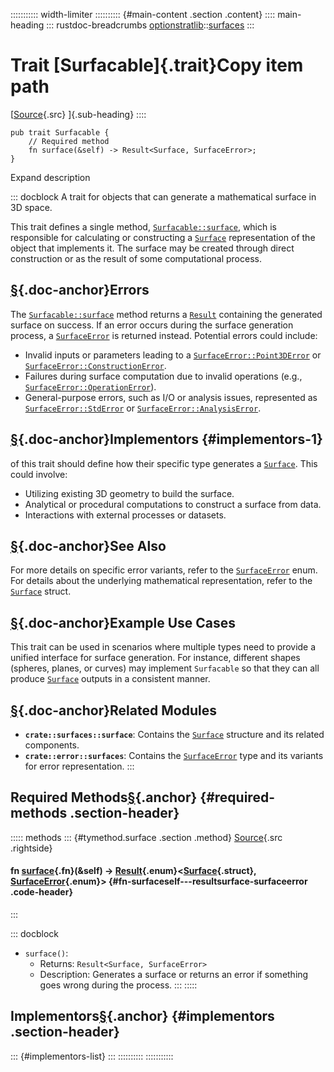 ::::::::::: width-limiter
:::::::::: {#main-content .section .content}
:::: main-heading
::: rustdoc-breadcrumbs
[optionstratlib](../index.html)::[surfaces](index.html)
:::

# Trait [Surfacable]{.trait}Copy item path

[[Source](../../src/optionstratlib/surfaces/traits.rs.html#44-49){.src}
]{.sub-heading}
::::

``` {.rust .item-decl}
pub trait Surfacable {
    // Required method
    fn surface(&self) -> Result<Surface, SurfaceError>;
}
```

Expand description

::: docblock
A trait for objects that can generate a mathematical surface in 3D
space.

This trait defines a single method,
[`Surfacable::surface`](trait.Surfacable.html#tymethod.surface "method optionstratlib::surfaces::Surfacable::surface"),
which is responsible for calculating or constructing a
[`Surface`](struct.Surface.html "struct optionstratlib::surfaces::Surface")
representation of the object that implements it. The surface may be
created through direct construction or as the result of some
computational process.

## [§](#errors){.doc-anchor}Errors

The
[`Surfacable::surface`](trait.Surfacable.html#tymethod.surface "method optionstratlib::surfaces::Surfacable::surface")
method returns a
[`Result`](https://doc.rust-lang.org/1.86.0/core/result/enum.Result.html "enum core::result::Result")
containing the generated surface on success. If an error occurs during
the surface generation process, a
[`SurfaceError`](../error/enum.SurfaceError.html "enum optionstratlib::error::SurfaceError")
is returned instead. Potential errors could include:

- Invalid inputs or parameters leading to a
  [`SurfaceError::Point3DError`](../error/enum.SurfaceError.html#variant.Point3DError "variant optionstratlib::error::SurfaceError::Point3DError")
  or
  [`SurfaceError::ConstructionError`](../error/enum.SurfaceError.html#variant.ConstructionError "variant optionstratlib::error::SurfaceError::ConstructionError").
- Failures during surface computation due to invalid operations (e.g.,
  [`SurfaceError::OperationError`](../error/enum.SurfaceError.html#variant.OperationError "variant optionstratlib::error::SurfaceError::OperationError")).
- General-purpose errors, such as I/O or analysis issues, represented as
  [`SurfaceError::StdError`](../error/enum.SurfaceError.html#variant.StdError "variant optionstratlib::error::SurfaceError::StdError")
  or
  [`SurfaceError::AnalysisError`](../error/enum.SurfaceError.html#variant.AnalysisError "variant optionstratlib::error::SurfaceError::AnalysisError").

## [§](#implementors-1){.doc-anchor}Implementors {#implementors-1}

of this trait should define how their specific type generates a
[`Surface`](struct.Surface.html "struct optionstratlib::surfaces::Surface").
This could involve:

- Utilizing existing 3D geometry to build the surface.
- Analytical or procedural computations to construct a surface from
  data.
- Interactions with external processes or datasets.

## [§](#see-also){.doc-anchor}See Also

For more details on specific error variants, refer to the
[`SurfaceError`](../error/enum.SurfaceError.html "enum optionstratlib::error::SurfaceError")
enum. For details about the underlying mathematical representation,
refer to the
[`Surface`](struct.Surface.html "struct optionstratlib::surfaces::Surface")
struct.

## [§](#example-use-cases){.doc-anchor}Example Use Cases

This trait can be used in scenarios where multiple types need to provide
a unified interface for surface generation. For instance, different
shapes (spheres, planes, or curves) may implement `Surfacable` so that
they can all produce
[`Surface`](struct.Surface.html "struct optionstratlib::surfaces::Surface")
outputs in a consistent manner.

## [§](#related-modules){.doc-anchor}Related Modules

- **`crate::surfaces::surface`**: Contains the
  [`Surface`](struct.Surface.html "struct optionstratlib::surfaces::Surface")
  structure and its related components.
- **`crate::error::surfaces`**: Contains the
  [`SurfaceError`](../error/enum.SurfaceError.html "enum optionstratlib::error::SurfaceError")
  type and its variants for error representation.
:::

## Required Methods[§](#required-methods){.anchor} {#required-methods .section-header}

::::: methods
::: {#tymethod.surface .section .method}
[Source](../../src/optionstratlib/surfaces/traits.rs.html#48){.src
.rightside}

#### fn [surface](#tymethod.surface){.fn}(&self) -\> [Result](https://doc.rust-lang.org/1.86.0/core/result/enum.Result.html "enum core::result::Result"){.enum}\<[Surface](struct.Surface.html "struct optionstratlib::surfaces::Surface"){.struct}, [SurfaceError](../error/enum.SurfaceError.html "enum optionstratlib::error::SurfaceError"){.enum}\> {#fn-surfaceself---resultsurface-surfaceerror .code-header}
:::

::: docblock
- `surface()`:
  - Returns: `Result<Surface, SurfaceError>`
  - Description: Generates a surface or returns an error if something
    goes wrong during the process.
:::
:::::

## Implementors[§](#implementors){.anchor} {#implementors .section-header}

::: {#implementors-list}
:::
::::::::::
:::::::::::
